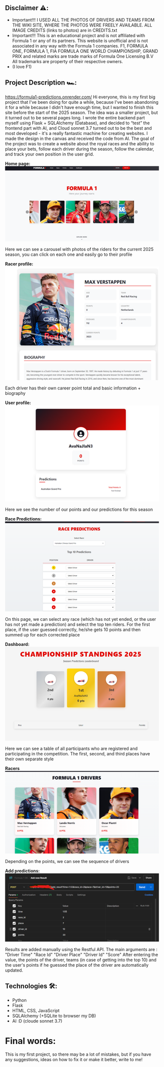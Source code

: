﻿## Disclaimer ⚠️:
- Important!!! I USED ALL THE PHOTOS OF DRIVERS AND TEAMS FROM THE WIKI SITE, WHERE THE PHOTOS WERE FREELY AVAILABLE. ALL IMAGE CREDITS (links to photos) are in CREDITS.txt
- Important!!! This is an educational project and is not affiliated with Formula 1 or any of its partners. This website is unofficial and is not associated in any way with the Formula 1 companies. F1, FORMULA ONE, FORMULA 1, FIA FORMULA ONE WORLD CHAMPIONSHIP, GRAND PRIX and related marks are trade marks of Formula One Licensing B.V All trademarks are property of their respective owners.
- (I love F1)


## Project Description 🏎️: 
https://formula1-predictions.onrender.com/
Hi everyone, this is my first big project that I've been doing for quite a while, because I've been abandoning it for a while because I didn't have enough time, but I wanted to finish this site before the start of the 2025 season. The idea was a smaller project, but it turned out to be several pages long. I wrote the entire backend part myself using Flask + SQLAlchemy (Database), and decided to “test” the frontend part with AI, and Cloud sonnet 3.7 turned out to be the best and most developed - it's a really fantastic machine for creating websites. I made the design in the canvas and received the code from AI.
The goal of the project was to create a website about the royal races and the ability to place your bets, follow each driver during the season, follow the calendar, and track your own position in the user grid.

**Home page:**
![Home page](images/homepage.png)

Here we can see a carousel with photos of the riders for the current 2025 season, you can click on each one and easily go to their profile

**Racer profile:**
![Driver profile](images/driver_profile.png)

Each driver has their own career point total and basic information + biography

**User profile:**
![User profile](images/user_profile.png)

Here we see the number of our points and our predictions for this season

**Race Predictions:**
![Race predictions](images/race_predictions.png)

On this page, we can select any race (which has not yet ended, or the user has not yet made a prediction) and select the top ten riders. 
For the first place, if the user guessed correctly, he/she gets 10 points and then summed up for each corrected place

**Dashboard:**
![Dashboard](images/dasboard.png)

Here we can see a table of all participants who are registered and participating in the competition. 
The first, second, and third places have their own separate style

**Racers**
![Racers](images/racers.png)

Depending on the points, we can see the sequence of drivers

**Add predictions:**
![Predictions](images/add_predictions.png)

Results are added manually using the Restful API. The main arguments are :
"Driver Time"
"Race Id"
"Driver Place"
"Driver Id"
"Score"
After entering the value, the points of the driver, teams (in case of getting into the top 10) and the user's points if he guessed the place of the driver are automatically updated.

## Technologies 🛠:
- Python
- Flask
- HTML, CSS, JavaScript
- SQLAlchemy (+SQLite to browser my DB)
- AI :D (cloude sonnet 3.7) 

# Final words:
This is my first project, so there may be a lot of mistakes, but if you have any suggestions, ideas on how to fix it or make it better, write to me!
